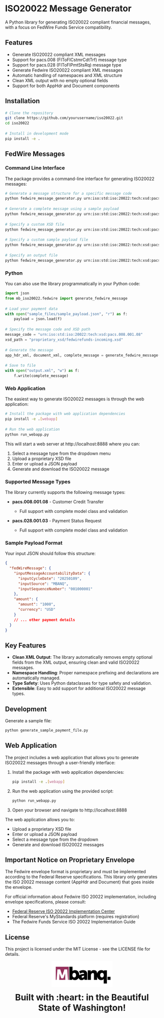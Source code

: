 # ISO20022 Message Generator

A Python library for generating ISO20022 compliant financial messages, with a focus on FedWire Funds Service compatibility.

## Features

- Generate ISO20022 compliant XML messages
- Support for pacs.008 (FIToFICstmrCdtTrf) message type
- Support for pacs.028 (FIToFIPmtStsRq) message type
- Generate Fedwire ISO20022 compliant XML messages
- Automatic handling of namespaces and XML structure
- Clean XML output with no empty optional fields
- Support for both AppHdr and Document components

## Installation

```bash
# Clone the repository
git clone https://github.com/yourusername/iso20022.git
cd iso20022

# Install in development mode
pip install -e .
```

## FedWire Messages

### Command Line Interface

The package provides a command-line interface for generating ISO20022 messages:

```bash
# Generate a message structure for a specific message code
python fedwire_message_generator.py urn:iso:std:iso:20022:tech:xsd:pacs.008.001.08

# Generate a complete message using a sample payload
python fedwire_message_generator.py urn:iso:std:iso:20022:tech:xsd:pacs.008.001.08 --generate

# Specify a custom XSD file
python fedwire_message_generator.py urn:iso:std:iso:20022:tech:xsd:pacs.008.001.08 --xsd-file path/to/custom.xsd

# Specify a custom sample payload file
python fedwire_message_generator.py urn:iso:std:iso:20022:tech:xsd:pacs.008.001.08 --generate --sample-file path/to/payload.json

# Specify an output file
python fedwire_message_generator.py urn:iso:std:iso:20022:tech:xsd:pacs.008.001.08 --generate --output-file output.xml
```

### Python

You can also use the library programmatically in your Python code:

```python
import json
from mb_iso20022.fedwire import generate_fedwire_message

# Load your payment data
with open("sample_files/sample_payload.json", "r") as f:
    payload = json.load(f)

# Specify the message code and XSD path
message_code = "urn:iso:std:iso:20022:tech:xsd:pacs.008.001.08"
xsd_path = "proprietary_xsd/fedwirefunds-incoming.xsd"

# Generate the message
app_hdr_xml, document_xml, complete_message = generate_fedwire_message(message_code, payload, xsd_path)

# Save to file
with open("output.xml", "w") as f:
    f.write(complete_message)
```

### Web Application

The easiest way to generate ISO20022 messages is through the web application:

```bash
# Install the package with web application dependencies
pip install -e .[webapp]

# Run the web application
python run_webapp.py
```

This will start a web server at http://localhost:8888 where you can:
1. Select a message type from the dropdown menu
2. Upload a proprietary XSD file
3. Enter or upload a JSON payload
4. Generate and download the ISO20022 message

### Supported Message Types

The library currently supports the following message types:

- **pacs.008.001.08** - Customer Credit Transfer
  - Full support with complete model class and validation
  
- **pacs.028.001.03** - Payment Status Request
  - Full support with complete model class and validation

### Sample Payload Format

Your input JSON should follow this structure:

```json
{
  "fedWireMessage": {
    "inputMessageAccountabilityData": {
      "inputCycleDate": "20250109",
      "inputSource": "MBANQ",
      "inputSequenceNumber": "001000001"
    },
    "amount": {
      "amount": "1000",
      "currency": "USD"
    }
    // ... other payment details
  }
}
```

## Key Features

- **Clean XML Output**: The library automatically removes empty optional fields from the XML output, ensuring clean and valid ISO20022 messages.
- **Namespace Handling**: Proper namespace prefixing and declarations are automatically managed.
- **Type Safety**: Uses Python dataclasses for type safety and validation.
- **Extensible**: Easy to add support for additional ISO20022 message types.

## Development

Generate a sample file:

```bash
python generate_sample_payment_file.py
```

## Web Application

The project includes a web application that allows you to generate ISO20022 messages through a user-friendly interface:

1. Install the package with web application dependencies:
   ```bash
   pip install -e .[webapp]
   ```

2. Run the web application using the provided script:
   ```bash
   python run_webapp.py
   ```

3. Open your browser and navigate to http://localhost:8888

The web application allows you to:
- Upload a proprietary XSD file
- Enter or upload a JSON payload
- Select a message type from the dropdown
- Generate and download ISO20022 messages

## Important Notice on Proprietary Envelope

The Fedwire envelope format is proprietary and must be implemented according to the Federal Reserve specifications. This library only generates the ISO 20022 message content (AppHdr and Document) that goes inside the envelope.

For official information about Fedwire ISO 20022 implementation, including envelope specifications, please consult:
- [Federal Reserve ISO 20022 Implementation Center](https://www.frbservices.org/resources/financial-services/wires/iso-20022-implementation-center)
- Federal Reserve's MyStandards platform (requires registration)
- The Fedwire Funds Service ISO 20022 Implementation Guide


## License

This project is licensed under the MIT License - see the LICENSE file for details.

<p align="center"><img src="image.png" width="200"/></p>


<p align="center"><strong style="font-size: 2em">Built with :heart: in the Beautiful State of Washington!</strong></p>

